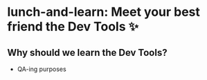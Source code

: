# lunch-and-learn: Meet your best friend the Dev Tools ✨

## Why should we learn the Dev Tools?
- QA-ing purposes
